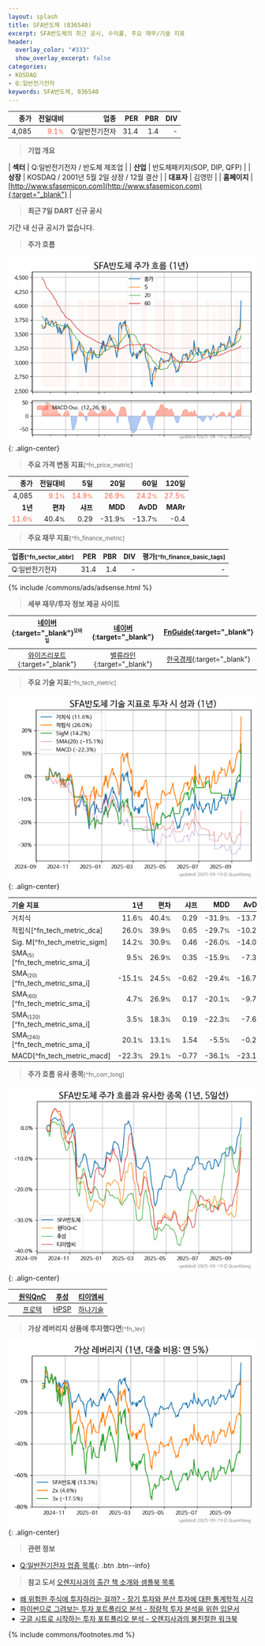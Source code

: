 ```yaml
---
layout: splash
title: SFA반도체 (036540)
excerpt: SFA반도체의 최근 공시, 수익률, 주요 재무/기술 지표
header:
  overlay_color: "#333"
  show_overlay_excerpt: false
categories:
- KOSDAQ
- Q:일반전기전자
keywords: SFA반도체, 036540
---
```


| **종가** | **전일대비** | **업종** | **PER** | **PBR** | **DIV** |
| -------: | -----------: | -------: | ------: | ------: | ------: |
| 4,085 | <span style="color: tomato">9.1<small>%</small></span> | Q:일반전기전자 | 31.4 | 1.4 | - |

<!-- more -->


> **기업 개요**<a id="company"></a>

| <span style="white-space:nowrap;">**섹터**</span> | Q:일반전기전자 / 반도체 제조업 |
| <span style="white-space:nowrap;">**산업**</span> | 반도체패키지(SOP, DIP, QFP) |
| <span style="white-space:nowrap;">**상장**</span> | KOSDAQ / 2001년 5월 2일 상장 / 12월 결산 |
| <span style="white-space:nowrap;">**대표자**</span> | 김영민 |
| <span style="white-space:nowrap;">**홈페이지**</span> | [http://www.sfasemicon.com](http://www.sfasemicon.com){:target="_blank"} |


> **최근 7일 DART 신규 공시**<a id="dart"></a>

기간 내 신규 공시가 없습니다.


> **주가 흐름**<a id="price"></a>

![036540](/stock/images/036540.png){: .align-center}


> **주요 가격 변동 지표**<small>[^fn_price_metric]</small>

| **종가** | **전일대비** | **5일** | **20일** | **60일** | **120일** |
| -------: | -----------: | ------: | -------: | -------: | --------: |
| 4,085 | <span style="color: tomato">9.1<small>%</small></span> | <span style="color: tomato">14.9<small>%</small></span> | <span style="color: tomato">26.9<small>%</small></span> | <span style="color: tomato">24.2<small>%</small></span> | <span style="color: tomato">27.5<small>%</small></span> |
| **1년** | **편차** | **샤프** | **MDD** | **AvDD** | **MARr** |
| <span style="color: tomato">11.6<small>%</small></span> | 40.4<small>%</small> | 0.29 | -31.9<small>%</small> | -13.7<small>%</small> | -0.4 |


> **주요 재무 지표**<small>[^fn_finance_metric]</small>

| **업종**<small>[^fn_sector_abbr]</small> | **PER** | **PBR** | **DIV** | **평가**<small>[^fn_finance_basic_tags]</small> |
| :--------------------------------------- | ------: | ------: | ------: | ----------------------------------------------: |
| Q:일반전기전자 | 31.4 | 1.4 | - | - |



{% include /commons/ads/adsense.html %}

> **세부 재무/투자 정보 제공 사이트**

| [네이버](https://m.stock.naver.com/domestic/stock/036540/finance/summary){:target="_blank"}<sup><small>모바일</small></sup> | [네이버](https://finance.naver.com/item/coinfo.naver?code=036540){:target="_blank"} | [FnGuide](https://comp.fnguide.com/SVO2/ASP/SVD_Invest.asp?gicode=A036540&MenuYn=Y){:target="_blank"} |
| :---: | :---: | :---: |
| [와이즈리포트](https://comp.wisereport.co.kr/company/c1040001.aspx?cmp_cd=036540){:target="_blank"} | [밸류라인](https://www.valueline.co.kr/finance/summary/036540){:target="_blank"} | [한국경제](https://markets.hankyung.com/stock/036540/financial-summary){:target="_blank"} |


> **주요 기술 지표**<small>[^fn_tech_metric]</small>


![036540](/stock/images/036540_tech.png){: .align-center}

| **기술 지표** | **1년** | **편차** | **샤프** | **MDD** | **AvDD** |
| :------------ | ------: | -----------: | -------: | ------: | -------: |
| 거치식 | 11.6<small>%</small> | 40.4<small>%</small> | 0.29 | -31.9<small>%</small> | -13.7<small>%</small> |
| 적립식[^fn_tech_metric_dca] | 26.0<small>%</small> | 39.9<small>%</small> | 0.65 | -29.7<small>%</small> | -10.2<small>%</small> |
| Sig. M[^fn_tech_metric_sigm] | 14.2<small>%</small> | 30.9<small>%</small> | 0.46 | -26.0<small>%</small> | -14.0<small>%</small> |
| SMA<small><sub>(5)</sub></small>[^fn_tech_metric_sma_i] | 9.5<small>%</small> | 26.9<small>%</small> | 0.35 | -15.9<small>%</small> | -7.3<small>%</small> |
| SMA<small><sub>(20)</sub></small>[^fn_tech_metric_sma_i] | -15.1<small>%</small> | 24.5<small>%</small> | -0.62 | -29.4<small>%</small> | -16.7<small>%</small> |
| SMA<small><sub>(60)</sub></small>[^fn_tech_metric_sma_i] | 4.7<small>%</small> | 26.9<small>%</small> | 0.17 | -20.1<small>%</small> | -9.7<small>%</small> |
| SMA<small><sub>(120)</sub></small>[^fn_tech_metric_sma_i] | 3.5<small>%</small> | 18.3<small>%</small> | 0.19 | -22.3<small>%</small> | -7.6<small>%</small> |
| SMA<small><sub>(240)</sub></small>[^fn_tech_metric_sma_i] | 20.1<small>%</small> | 13.1<small>%</small> | 1.54 | -5.5<small>%</small> | -0.2<small>%</small> |
| MACD[^fn_tech_metric_macd] | -22.3<small>%</small> | 29.1<small>%</small> | -0.77 | -36.1<small>%</small> | -23.1<small>%</small> |


> **주가 흐름 유사 종목**<a id="corr"></a><small>[^fn_corr_long]</small>

![036540](/stock/images/036540_corr.png){: .align-center}

|       | [원익QnC](/074600/) | [후성](/093370/) | [티이엠씨](/425040/) |
| :---: | :------------------------------------: | :------------------------------------: | :------------------------------------: |
|       | [프로텍](/053610/) | [HPSP](/403870/) | [하나기술](/299030/) |


> **가상 레버리지 상품에 투자했다면**<a id="2x"></a><small>[^fn_lev]</small>

![036540](/stock/images/036540_2x.png){: .align-center}


> **관련 정보**

- [Q:일반전기전자 업종 목록](/stats/sector/kosdaq_업종_일반전기전자_종목/){: .btn .btn--info}

> **참고 도서** [오렌지사과의 출간 책 소개와 샘플북 목록](https://kongdori.tistory.com/691)

- [왜 위험한 주식에 투자하라는 걸까? - 장기 투자와 분산 투자에 대한 통계학적 시각](https://kongdori.tistory.com/421)
- [파이썬으로 그려보는 투자 포트폴리오 분석  - 정량적 투자 분석을 위한 입문서](https://kongdori.tistory.com/643)
- [구글 시트로 시작하는 투자 포트폴리오 분석 - 오렌지사과의 불친절한 워크북](https://kongdori.tistory.com/449)


{% include commons/footnotes.md %}